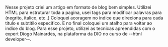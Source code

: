 Nesse projeto criei um artigo em formato de blog bem simples. 
Utilizei HTML para estruturar toda a pagina, usei tags para modificar palavras para (negrito, italico, etc..)
Coloquei acoragem no indice que direciona para cada titulo e subtitilo especifico.
E no final coloquei um atalho para voltar ao indice do blog.
Para esse projeto, utilizei as tecnicas apreendidas com o expert Diogo Mainardes, na plataforma da DIO no curso de --html developer--.
